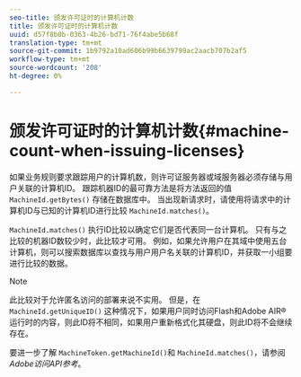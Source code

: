 ```yaml
---
seo-title: 颁发许可证时的计算机计数
title: 颁发许可证时的计算机计数
uuid: d57f8b0b-0363-4b26-bd71-76f4abe5b68f
translation-type: tm+mt
source-git-commit: 1b9792a10ad606b99b6639799ac2aacb707b2af5
workflow-type: tm+mt
source-wordcount: '208'
ht-degree: 0%

---
```



# 颁发许可证时的计算机计数{#machine-count-when-issuing-licenses}

如果业务规则要求跟踪用户的计算机数，则许可证服务器或域服务器必须存储与用户关联的计算机ID。 跟踪机器ID的最可靠方法是将方法返回的值 `MachineId.getBytes()` 存储在数据库中。 当出现新请求时，请使用将请求中的计算机ID与已知的计算机ID进行比较 `MachineId.matches()`。

`MachineId.matches()` 执行ID比较以确定它们是否代表同一台计算机。 只有与之比较的机器ID数较少时，此比较才可用。 例如，如果允许用户在其域中使用五台计算机，则可以搜索数据库以查找与用户用户名关联的计算机ID，并获取一小组要进行比较的数据。

>[!NOTE]
>
>此比较对于允许匿名访问的部署来说不实用。 但是，在 `MachineId.getUniqueID()` 这种情况下，如果用户同时访问Flash和Adobe AIR®运行时的内容，则此ID将不相同，如果用户重新格式化其硬盘，则此ID将不会继续存在。

要进一步了解 `MachineToken.getMachineId()`和 `MachineId.matches()`，请参阅 *Adobe访问API参考*。
